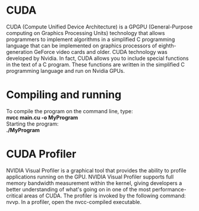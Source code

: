 # CUDA
CUDA (Compute Unified Device Architecture) is a GPGPU (General-Purpose computing on Graphics Processing Units) technology that allows programmers to implement algorithms in a simplified C programming language that can be implemented on graphics processors of eighth-generation GeForce video cards and older. CUDA technology was developed by Nvidia. In fact, CUDA allows you to include special functions in the text of a C program. These functions are written in the simplified C programming language and run on Nvidia GPUs.

# Compiling and running

To compile the program on the command line, type:
<br><b>nvcc main.cu -o MyProgram</b>
<br>Starting the program:
<br><b>./MyProgram</b>

# CUDA Profiler

NVIDIA Visual Profiler is a graphical tool that provides the ability to profile applications running on the GPU. NVIDIA Visual Profiler supports full memory bandwidth measurement within the kernel, giving developers a better understanding of what's going on in one of the most performance-critical areas of CUDA.
The profiler is invoked by the following command: nvvp.
In a profiler, open the nvcc-compiled executable.
